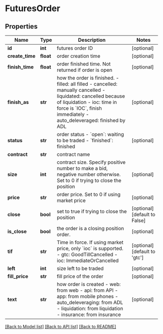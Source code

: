 # FuturesOrder

## Properties
Name | Type | Description | Notes
------------ | ------------- | ------------- | -------------
**id** | **int** | futures order ID | [optional] 
**create_time** | **float** | order creation time | [optional] 
**finish_time** | **float** | order finished time. Not returned if order is open | [optional] 
**finish_as** | **str** | how the order is finished.  - filled: all filled - cancelled: manually cancelled - liquidated: cancelled because of liquidation - ioc: time in force is &#x60;IOC&#x60;, finish immediately - auto_deleveraged: finished by ADL  | [optional] 
**status** | **str** | order status  - &#x60;open&#x60;: waiting to be traded - &#x60;finished&#x60;: finished  | [optional] 
**contract** | **str** | contract name | 
**size** | **int** | contract size. Specify positive number to make a bid, negative number otherwise.  Set to 0 if trying to close the position  | [optional] 
**price** | **str** | order price. Set to 0 if using market price | [optional] 
**close** | **bool** | set to true if trying to close the position | [optional] [default to False]
**is_close** | **bool** | the order is a closing position order. | [optional] 
**tif** | **str** | Time in force. If using market price, only &#x60;ioc&#x60; is supported.  - gtc: GoodTillCancelled - ioc: ImmediateOrCancelled  | [optional] [default to 'gtc']
**left** | **int** | size left to be traded | [optional] 
**fill_price** | **str** | fill price of the order | [optional] 
**text** | **str** | how order is created  - web: from web - api: from API - app: from mobile phones - auto_deleveraging: from ADL - liquidation: from liquidation - insurance: from insurance  | [optional] 

[[Back to Model list]](../README.md#documentation-for-models) [[Back to API list]](../README.md#documentation-for-api-endpoints) [[Back to README]](../README.md)


